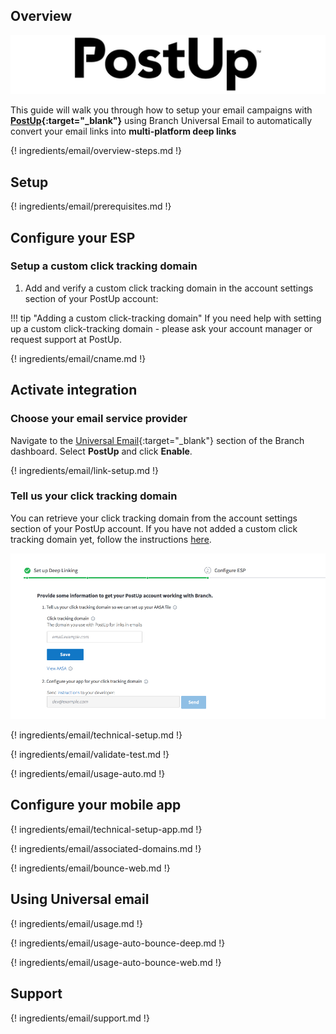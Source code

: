 ## Overview

![PostUp](/img/pages/email/postup/postup.png)

This guide will walk you through how to setup your email campaigns with **[PostUp](https://www.postup.com/){:target="\_blank"}** using Branch Universal Email to automatically convert your email links into **multi-platform deep links**

{! ingredients/email/overview-steps.md !}

## Setup

{! ingredients/email/prerequisites.md !}

## Configure your ESP

### Setup a custom click tracking domain

1. Add and verify a custom click tracking domain in the account settings section of your PostUp account:

!!! tip "Adding a custom click-tracking domain"
    If you need help with setting up a custom click-tracking domain - please ask your account manager or request support at PostUp.

{! ingredients/email/cname.md !}

## Activate integration

### Choose your email service provider

Navigate to the [Universal Email](https://dashboard.branch.io/email){:target="\_blank"} section of the Branch dashboard. Select **PostUp** and click **Enable**.

{! ingredients/email/link-setup.md !}

### Tell us your click tracking domain

You can retrieve your click tracking domain from the account settings section of your PostUp account. If you have not added a custom click tracking domain yet, follow the instructions [here](#setup-a-custom-click-tracking-domain). 

![image](/img/pages/email/postup/setup-config.png)

{! ingredients/email/technical-setup.md !}
	
{! ingredients/email/validate-test.md !}

{! ingredients/email/usage-auto.md !}

## Configure your mobile app

{! ingredients/email/technical-setup-app.md !}

{! ingredients/email/associated-domains.md !}

{! ingredients/email/bounce-web.md !}

## Using Universal email

{! ingredients/email/usage.md !}

{! ingredients/email/usage-auto-bounce-deep.md !}

{! ingredients/email/usage-auto-bounce-web.md !}

## Support

{! ingredients/email/support.md !}
